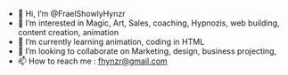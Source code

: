 - 👋 Hi, I’m @FraelShowlyHynzr
- 👀 I’m interested in Magic, Art, Sales, coaching, Hypnozis, web building, content creation, animation
- 🌱 I’m currently learning animation, coding in HTML
- 💞️ I’m looking to collaborate on Marketing, design, business projecting, 
- 📫 How to reach me : fhynzr@gmail.com

<!---
FraelShowlyHynzr/FraelShowlyHynzr is a ✨ special ✨ repository because its `README.md` (this file) appears on your GitHub profile.
You can click the Preview link to take a look at your changes.
--->
